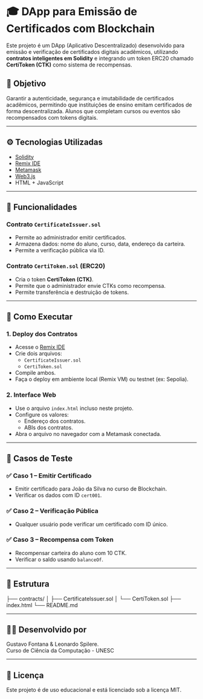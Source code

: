 # 🎓 DApp para Emissão de Certificados com Blockchain

Este projeto é um DApp (Aplicativo Descentralizado) desenvolvido para emissão e verificação de certificados digitais acadêmicos, utilizando **contratos inteligentes em Solidity** e integrando um token ERC20 chamado **CertiToken (CTK)** como sistema de recompensas.

## 📌 Objetivo

Garantir a autenticidade, segurança e imutabilidade de certificados acadêmicos, permitindo que instituições de ensino emitam certificados de forma descentralizada. Alunos que completam cursos ou eventos são recompensados com tokens digitais.

---

## ⚙️ Tecnologias Utilizadas

- [Solidity](https://soliditylang.org/)
- [Remix IDE](https://remix.ethereum.org/)
- [Metamask](https://metamask.io/)
- [Web3.js](https://web3js.readthedocs.io/)
- HTML + JavaScript

---

## 🧠 Funcionalidades

### Contrato `CertificateIssuer.sol`
- Permite ao administrador emitir certificados.
- Armazena dados: nome do aluno, curso, data, endereço da carteira.
- Permite a verificação pública via ID.

### Contrato `CertiToken.sol` (ERC20)
- Cria o token **CertiToken (CTK)**.
- Permite que o administrador envie CTKs como recompensa.
- Permite transferência e destruição de tokens.

---

## 🚀 Como Executar

### 1. Deploy dos Contratos
- Acesse o [Remix IDE](https://remix.ethereum.org/)
- Crie dois arquivos:
  - `CertificateIssuer.sol`
  - `CertiToken.sol`
- Compile ambos.
- Faça o deploy em ambiente local (Remix VM) ou testnet (ex: Sepolia).

### 2. Interface Web
- Use o arquivo `index.html` incluso neste projeto.
- Configure os valores:
  - Endereço dos contratos.
  - ABIs dos contratos.
- Abra o arquivo no navegador com a Metamask conectada.

---

## 🧪 Casos de Teste

### ✅ Caso 1 – Emitir Certificado
- Emitir certificado para João da Silva no curso de Blockchain.
- Verificar os dados com ID `cert001`.

### ✅ Caso 2 – Verificação Pública
- Qualquer usuário pode verificar um certificado com ID único.

### ✅ Caso 3 – Recompensa com Token
- Recompensar carteira do aluno com 10 CTK.
- Verificar o saldo usando `balanceOf`.

---

## 📁 Estrutura

├── contracts/
│ ├── CertificateIssuer.sol
│ └── CertiToken.sol
├── index.html
└── README.md

---

## 👨‍🏫 Desenvolvido por

Gustavo Fontana & Leonardo Spilere.  
Curso de Ciência da Computação - UNESC

---

## 📝 Licença

Este projeto é de uso educacional e está licenciado sob a licença MIT.
